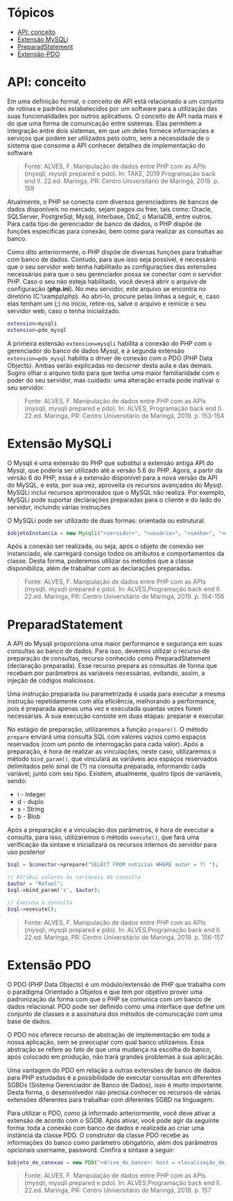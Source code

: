 # Tópicos

- [API: conceito](#API:-conceito)
- [Extensão MySQLi](#Extensão-MySQLi)
- [PreparadStatement](#PreparadStatement)
- [Extensão-PDO](#Extensão-PDO)

# API: conceito

Em uma definição formal, o conceito de API está relacionado a um conjunto de rotinas e padrões estabelecidos por um
software para a utilização das suas funcionalidades por outros aplicativos. O conceito de API nada mais é do que uma
forma de comunicação entre sistemas. Elas permitem a integração entre dois sistemas, em que um deles fornece informações
e serviços que podem ser utilizados pelo outro, sem a necessidade de o sistema que consome a API conhecer detalhes de
implementação do software

> Fonte: ALVES, F. Manipulação de dados entre PHP com as APIs (mysqli, mysqli prepared e pdo). In: TAKE, 2019 Programação back end II. 22.ed. Maringa, PR: Centro Universitário de Maringá, 2019. p. 159


Atualmente, o PHP se conecta com diversos gerenciadores de bancos de dados disponíveis no mercado, sejam pagos ou free,
tais como: Oracle, SQLServer, PostgreSql, Mysql, Interbase, Db2, o MariaDB, entre outros. Para cada tipo de gerenciador
de banco de dados, o PHP dispõe de funções específicas para conexão, bem como para realizar as consultas ao banco.

Como dito anteriormente, o PHP dispõe de diversas funções para trabalhar com banco de dados. Contudo, para que isso seja
possível, é necessário que o seu servidor web tenha habilitado as configurações das extensões necessárias para que o seu
gerenciador possa se conectar com o servidor PHP. Caso o seu não esteja habilitado, você deverá abrir o arquivo de
configuração (**php.ini**). No meu servidor, este arquivo se encontra no diretório (C:\xampp\php). Ao abri-lo, procure
pelas linhas a seguir, e, caso elas tenham um (;) no início, retire-os, salve o arquivo e reinicie o seu servidor web,
caso o tenha inicializado.

```bash
extension=mysqli
extension=pdo_mysql
```

A primeira extensão ```extension=mysqli``` habilita a conexão do PHP com o gerenciador do banco de dados Mysql, e a
segunda extensão ```extension=pdo_mysql``` habilita o driver de conexão com o PDO (PHP Data Objects). Ambas serão
explicadas no decorrer desta aula e das demais. Sugiro olhar o arquivo todo para que tenha uma maior familiaridade com o
poder do seu servidor, mas cuidado:
uma alteração errada pode inativar o seu servidor.


> Fonte: ALVES, F. Manipulação de dados entre PHP com as APIs (mysqli, mysqli prepared e pdo). In: ALVES, Programação back end II. 22.ed. Maringa, PR: Centro Universitário de Maringá, 2019. p. 153-154

# Extensão MySQLi

O Mysqli é uma extensão do PHP que substitui a extensão antiga API do Mysql, que poderia ser utilizado até a versão 5.6
do PHP. Agora, a partir da versão 6 do PHP, essa é a extensão disponível para a nova versão da API do MySQL, e esta, por
sua vez, aproveita os recursos avançados do Mysql. MySQLi inclui recursos aprimorados que o MySQL não realiza. Por
exemplo, MySQLi pode suportar declarações preparadas para o cliente e do lado do servidor, incluindo várias instruções

O MySQLi pode ser utilizado de duas formas: orientada ou estrutural.

```php
$objetoInstancia = new Mysqli("<servidor>", "<usuário>", "<senha>", "<nome do banco de dados>");
```

Após a conexão ser realizada, ou seja, após o objeto de conexão ser instanciado, ele carregará consigo todos os
atributos e comportamentos da classe. Desta forma, poderemos utilizar os métodos que a classe disponibiliza, além de
trabalhar com as declarações preparadas.

> Fonte: ALVES, F. Manipulação de dados entre PHP com as APIs (mysqli, mysqli prepared e pdo). In: ALVES,Programação back end II. 22.ed. Maringa, PR: Centro Universitário de Maringá, 2019. p. 154-156

# PreparadStatement

A API do Mysqli proporciona uma maior performance e segurança em suas consultas ao banco de dados. Para isso, devemos
utilizar o recurso de preparação de consultas, recurso conhecido como PreparadStatement (declaração preparada). Esse
recurso prepara as consultas de forma que recebam por parâmetros as variáveis necessárias, evitando, assim, a injeção de
códigos maliciosos.

Uma instrução preparada ou parametrizada é usada para executar a mesma instrução repetidamente com alta eficiência,
melhorando a performance, pois é preparada apenas uma vez e executada quantas vezes forem necessárias. A sua execução
consiste em duas etapas: preparar e executar.

No estágio de preparação, utilizaremos a função ```prepare()```. O método
```prepare``` enviará uma consulta SQL com valores vazios como espaços reservados (com um ponto de interrogação para
cada valor). Após a preparação, é hora de realizar as vinculações, neste caso, utilizaremos o método ```bind_param()```,
que vinculará as variáveis aos espaços reservados delimitados pelo sinal de (?)
na consulta preparada, informando cada variável, junto com seu tipo. Existem, atualmente, quatro tipos de variáveis,
sendo:

- i - Integer
- d - duplo
- s - String
- b - Blob

Após a preparação e a vinculação dos parâmetros, é hora de executar a consulta, para isso, utilizaremos o método
```execute()```, que fará uma verificação da sintaxe e inicializará os recursos internos do servidor para uso posterior

```php
$sql = $conectar->prepare("SELECT FROM noticias WHERE autor = ?) ");

// Atribui valores às variáveis da consulta
$autor = "Rafael";
$sql->bind_param('s', $autor);

// Executa a consulta
$sql->execute();
```

> Fonte: ALVES, F. Manipulação de dados entre PHP com as APIs (mysqli, mysqli prepared e pdo). In: ALVES,Programação back end II. 22.ed. Maringa, PR: Centro Universitário de Maringá, 2019. p. 156-157

# Extensão PDO

O PDO (PHP Data Objects) é um módulo/extensão de PHP que trabalha com o paradigma Orientado a Objetos e que tem por
objetivo prover uma padronização da forma com que o PHP se comunica com um banco de dados relacional. PDO pode ser
definido como uma interface que define um conjunto de classes e a assinatura dos métodos de comunicação com uma base de
dados.

O PDO nos oferece recurso de abstração de implementação em toda a nossa aplicação, sem se preocupar com qual banco
utilizamos. Essa abstração se refere ao fato de que uma mudança na escolha do banco, após colocado em produção, não
trará grandes problemas à sua aplicação.

Uma vantagem do PDO em relação a outras extensões de banco de dados para PHP estudadas é a possibilidade de executar
consultas em diferentes SGBDs
(Sistema Gerenciador de Banco de Dados), isso é muito importante. Desta forma, o desenvolvedor não precisa conhecer os
recursos de várias extensões diferentes para trabalhar com diferentes SGBD na linguagem.

Para utilizar o PDO, como já informado anteriormente, você deve ativar a extensão de acordo com o SGDB. Após ativar,
você pode agir da seguinte forma: toda a conexão com banco de dados é realizada ao criar uma instância da classe PDO. O
construtor da classe PDO recebe as informações do banco como parâmetro obrigatório, além dos parâmetros opcionais
username, password. Confira a sintaxe a seguir:

```php
$objeto_de_conexao = new PDO("<drive_do_banco>: host = <localização_do_banco>; dbname = <nome_do_banco>", "<usuário_do_banco", "");
```

> Fonte: ALVES, F. Manipulação de dados entre PHP com as APIs (mysqli, mysqli prepared e pdo). In: ALVES,Programação back end II. 22.ed. Maringa, PR: Centro Universitário de Maringá, 2019. p. 157
